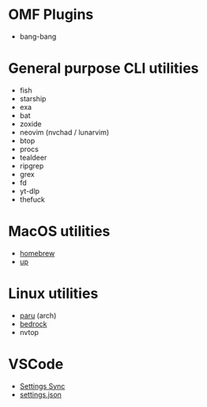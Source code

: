 # OMF Plugins
- bang-bang

# General purpose CLI utilities
- fish
- starship
- exa
- bat
- zoxide
- neovim (nvchad / lunarvim)
- btop
- procs
- tealdeer
- ripgrep
- grex
- fd
- yt-dlp
- thefuck

# MacOS utilities
- [homebrew](https://brew.sh/)
- [up](https://gist.github.com/mayel/c07bc0acb91824501d5bdbdc9eb7b33a)

# Linux utilities
- [paru](https://github.com/Morganamilo/paru) (arch)
- [bedrock](https://bedrocklinux.org/0.7/installation-instructions.html#installation)
- nvtop

# VSCode
- [Settings Sync](https://gist.github.com/Zoltan-Balazs/938e5024472d4033d3a2d657cbea420c)
- [settings.json](https://gist.github.com/Zoltan-Balazs/683df380647b74d08d9a916742c451d6)
